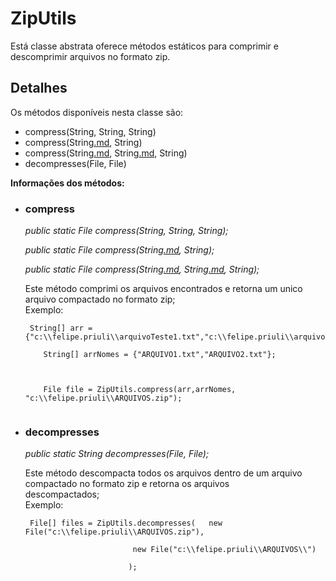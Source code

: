# ZipUtils #

Está classe abstrata oferece métodos estáticos para comprimir e descomprimir arquivos no formato zip.

## Detalhes ##

Os métodos disponíveis nesta classe são:

<ul>
<li>compress(String, String, String)</li>
<li>compress(String<a href='.md'>.md</a>, String)</li>
<li>compress(String<a href='.md'>.md</a>, String<a href='.md'>.md</a>, String)</li>
<li>decompresses(File, File)</li>
</ul>

**Informações dos métodos:**

<ul>
<li>
<h3>compress</h3>
<i>public static File compress(String, String, String);</i>

<i>public static File compress(String<a href='.md'>.md</a>, String);</i>

<i>public static File compress(String<a href='.md'>.md</a>, String<a href='.md'>.md</a>, String);</i>

Este método comprimi os arquivos encontrados e retorna um unico arquivo compactado no formato zip;<br>
Exemplo:<br>
<pre><code>	String[] arr = {"c:\\felipe.priuli\\arquivoTeste1.txt","c:\\felipe.priuli\\arquivoTeste2.txt"};<br>
	String[] arrNomes = {"ARQUIVO1.txt","ARQUIVO2.txt"};<br>
	<br>
	File file = ZipUtils.compress(arr,arrNomes, "c:\\felipe.priuli\\ARQUIVOS.zip");<br>
</code></pre>

</li>
<li>
<h3>decompresses</h3>
<i>public static String decompresses(File, File);</i>

Este método descompacta todos os arquivos dentro de um arquivo compactado no formato zip e retorna os arquivos<br>
descompactados;<br>
Exemplo:<br>
<pre><code>	File[] files = ZipUtils.decompresses(	new File("c:\\felipe.priuli\\ARQUIVOS.zip"),<br>
						new File("c:\\felipe.priuli\\ARQUIVOS\\")<br>
					   );<br>
</code></pre>
</li>

</ul>